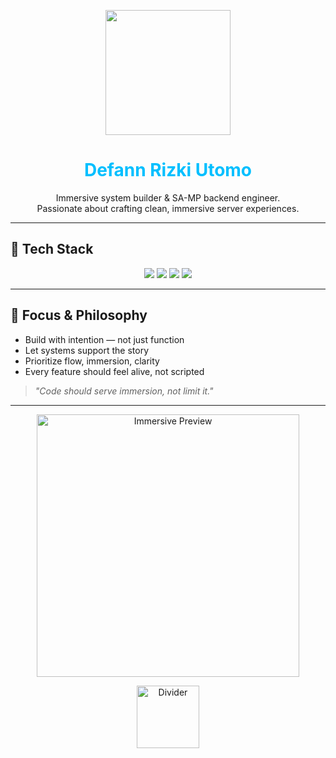 <p align="center">
  <img src="https://i.pinimg.com/736x/93/c1/15/93c115ab4dcbe013b33701e6586baaca.jpg"width="200"/>
</p>

<h1 align="center" style="color:#00BFFF;">Defann Rizki Utomo</h1>

<p align="center">
  Immersive system builder & SA-MP backend engineer.<br>
  Passionate about crafting clean, immersive server experiences.
</p>

---

## 🧠 Tech Stack

<p align="center">
  <img src="https://img.shields.io/badge/PAWN-ED7014?style=for-the-badge&logo=codeforces&logoColor=white"/>
  <img src="https://img.shields.io/badge/C++-00599C?style=for-the-badge&logo=c%2B%2B&logoColor=white"/>
  <img src="https://img.shields.io/badge/JavaScript-F7DF1E?style=for-the-badge&logo=javascript&logoColor=black"/>
  <img src="https://img.shields.io/badge/Python-3776AB?style=for-the-badge&logo=python&logoColor=white"/>
</p>

---

## 🎯 Focus & Philosophy

- Build with intention — not just function  
- Let systems support the story  
- Prioritize flow, immersion, clarity  
- Every feature should feel alive, not scripted

> _"Code should serve immersion, not limit it."_

---

<p align="center">
  <img src="https://i.pinimg.com/736x/d0/b4/a5/d0b4a55384fed6038595e4542be56eb7.jpg" width="420" alt="Immersive Preview"/>
</p>

<p align="center">
  <img src="https://i.pinimg.com/736x/08/21/8c/08218c6e4ffba05d7849f36964347cc0.jpg" width="100" alt="Divider"/>
</p>
